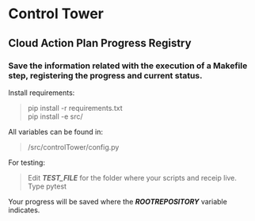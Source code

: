 <h1>Control Tower</h1>

<h2>Cloud Action Plan Progress Registry</h2>

<h3>Save the information related with the execution of a Makefile step, registering the progress and current status.</h3>

Install requirements:

> pip install -r requirements.txt\
> pip install -e src/

All variables can be found in:

> /src/controlTower/config.py

For testing:

> Edit ***TEST_FILE*** for the folder where your scripts and receip live.\
> Type pytest

Your progress will be saved where the ***ROOTREPOSITORY*** variable indicates.

